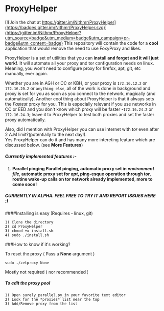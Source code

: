 # ProxyHelper

[![Join the chat at https://gitter.im/Nithmr/ProxyHelper](https://badges.gitter.im/Nithmr/ProxyHelper.svg)](https://gitter.im/Nithmr/ProxyHelper?utm_source=badge&utm_medium=badge&utm_campaign=pr-badge&utm_content=badge)
This repository will contain the code for a **cool** application that would remove the need to use FoxyProxy and likes.

ProxyHelper is a set of utilities that you can **install and forget and it will just work!**. It will automate all your proxy and tor configuration needs on linux. Meaning, you won't need to configure proxy for firefox, apt, git, etc manually, ever again.

Whether you are in AGH or CC or KBH, or your proxy is ```172.16.12.2``` or ```172.16.20.2``` or ```anything else```, all of the work is done in background and proxy is set for you as soon as you connect to the network, magically (and automatically).
Another cool thing about ProxyHelper is that it always sets the *Fastest* proxy for you. This is especially relevant if you use networks in CC or EED and you don't know which proxy will be faster -```172.16.24.2``` or ```172.16.24.3```; leave it to ProxyHelper to test both proxies and set the faster proxy automatically.
  
Also, did I mention with ProxyHelper you can use internet with *tor* even after 2 A.M limit?(potentially to the next day!).   
Yes ProxyHelper can do it and has many more intereting feature which are discussed below. (see **More Features**)  

  
##### Currently implemented features :-
1) **Parallel pinging** 
**Parallel pinging, automatic proxy set in *environment file*, automatic proxy set for *apt*, ping-esque operation through tor, routine wake-up calls on tor network already implemented, more to come soon!**

#####  CURRENTLY IN ALPHA. FEEL FREE TO TRY IT AND REPORT ISSUES HERE :)

####Installing is easy (Requires - linux, git)
```
1) Clone the directory
2) cd ProxyHelper
3) chmod +x install.sh
4) sudo ./install.sh
```
###How to know if it's working?


To reset the proxy ( Pass a **None** argument )
```
sudo ./zetproxy None
```

Mostly not required ( nor recommended )

##### To edit the proxy pool
```
1) Open surely_parallel.py in your favorite text editor
2) Look for the *proxies* list near the top
3) Add/Remove proxy from the list 
```
